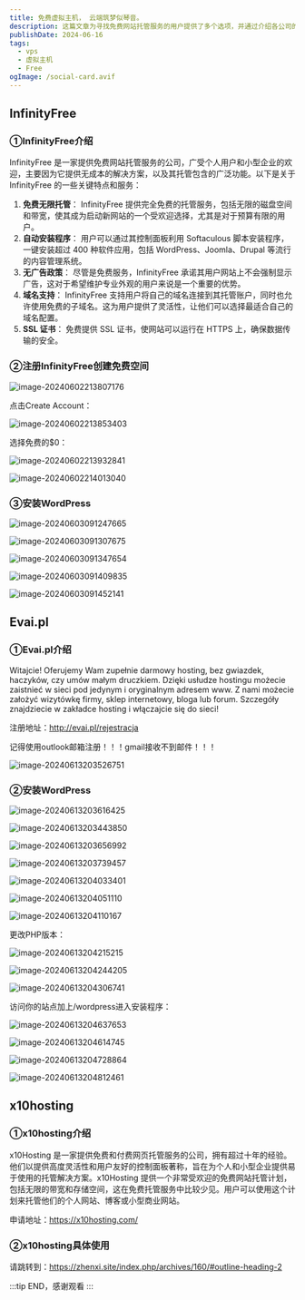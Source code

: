 ```yaml
---
title: 免费虚拟主机， 云端筑梦似琴音。
description: 这篇文章为寻找免费网站托管服务的用户提供了多个选项，并通过介绍各公司的服务特点和注册安装流程，帮助用户提供无成本的网站托管解决方案，以及其托管包含的广泛功能。
publishDate: 2024-06-16
tags:
  - vps
  - 虚拟主机
  - Free
ogImage: /social-card.avif
---
```

## InfinityFree

### ①InfinityFree介绍

InfinityFree 是一家提供免费网站托管服务的公司，广受个人用户和小型企业的欢迎，主要因为它提供无成本的解决方案，以及其托管包含的广泛功能。以下是关于 InfinityFree 的一些关键特点和服务：

1. **免费无限托管**： InfinityFree 提供完全免费的托管服务，包括无限的磁盘空间和带宽，使其成为启动新网站的一个受欢迎选择，尤其是对于预算有限的用户。
2. **自动安装程序**： 用户可以通过其控制面板利用 Softaculous 脚本安装程序，一键安装超过 400 种软件应用，包括 WordPress、Joomla、Drupal 等流行的内容管理系统。
3. **无广告政策**： 尽管是免费服务，InfinityFree 承诺其用户网站上不会强制显示广告，这对于希望维护专业外观的用户来说是一个重要的优势。
4. **域名支持**： InfinityFree 支持用户将自己的域名连接到其托管账户，同时也允许使用免费的子域名。这为用户提供了灵活性，让他们可以选择最适合自己的域名配置。
5. **SSL 证书**： 免费提供 SSL 证书，使网站可以运行在 HTTPS 上，确保数据传输的安全。

### ②注册InfinityFree创建免费空间

![image-20240602213807176](https://img.zhenxi.site/2024/09/edbd3d5f5b73dddf9eb9ff1bacd5c63e.png)

点击Create Account：

![image-20240602213853403](https://img.zhenxi.site/2024/09/bd1f169760cae9903d65e841cace0f92.png)

选择免费的$0：

![image-20240602213932841](https://img.zhenxi.site/2024/09/f510f77d12e00708457f70931fa2c74a.png)

![image-20240602214013040](https://img.zhenxi.site/2024/09/8b0d4856fa247547b17268ffc57834c0.png)

### ③安装WordPress

![image-20240603091247665](https://img.zhenxi.site/2024/09/e70c34aae576b211b40c7dfa6f10a9f7.png)

![image-20240603091307675](https://img.zhenxi.site/2024/09/513ee0d63b2956defa7c5a36f4de2c7d.png)

![image-20240603091347654](https://img.zhenxi.site/2024/09/fd2f2ab7dd096687cc649e7c407cec93.png)

![image-20240603091409835](https://img.zhenxi.site/2024/09/7347504b19ff1b0d3d46d045f7407a1f.png)

![image-20240603091452141](https://img.zhenxi.site/2024/09/2438cf609d92f3598d17945f1b60d416.png)

## Evai.pl

### ①Evai.pl介绍

Witajcie! Oferujemy Wam zupełnie darmowy hosting, bez gwiazdek, haczyków, czy umów małym druczkiem. Dzięki usłudze hostingu możecie zaistnieć w sieci pod jedynym i oryginalnym adresem www. Z nami możecie założyć wizytówkę firmy, sklep internetowy, bloga lub forum. Szczegóły znajdziecie w zakładce hosting i włączajcie się do sieci!

注册地址：http://evai.pl/rejestracja

记得使用outlook邮箱注册！！！gmail接收不到邮件！！！

![image-20240613203526751](https://img.zhenxi.site/2024/06/31105df87856f70a131953cb2db1abd6.png)

### ②安装WordPress

![image-20240613203616425](https://img.zhenxi.site/2024/06/f44720f3cfc9ad269af49867d2690ab7.png)

![image-20240613203443850](https://img.zhenxi.site/2024/06/b9a7a88f1c4544379e057fb189abacf3.png)

![image-20240613203656992](https://img.zhenxi.site/2024/06/7b2c6cc978cad04678a386944a46b637.png)

![image-20240613203739457](https://img.zhenxi.site/2024/06/9f754f45265c3932cfa5fac996737f6d.png)

![image-20240613204033401](https://img.zhenxi.site/2024/06/0303506eb7fbf36c6e5ee586ebddb389.png)

![image-20240613204051110](https://img.zhenxi.site/2024/06/ca74bd40d5041b9577c2fc77b83e6aa0.png)

![image-20240613204110167](https://img.zhenxi.site/2024/06/9814387500929e62300652ac1847df3f.png)

更改PHP版本：

![image-20240613204215215](https://img.zhenxi.site/2024/06/ff89e24f69b4d588dd47a5a32d22c164.png)

![image-20240613204244205](https://img.zhenxi.site/2024/06/7477b266829b5731f00b0329c142ff5b.png)

![image-20240613204306741](https://img.zhenxi.site/2024/06/016eaa6c48529a6264e4052cfaf9939c.png)

访问你的站点加上/wordpress进入安装程序：

![image-20240613204637653](https://img.zhenxi.site/2024/06/aa849112a36fe26bac29ee43dc6d681f.png)

![image-20240613204614745](https://img.zhenxi.site/2024/06/8731cdc0c9ee025f221fee27744b8207.png)

![image-20240613204728864](https://img.zhenxi.site/2024/06/a9516195a544b631e28a82e2d066e59f.png)

![image-20240613204812461](https://img.zhenxi.site/2024/06/9a33a0d47576d610b9ae6a1d11f77ecc.png)


## x10hosting

### ①x10hosting介绍

x10Hosting 是一家提供免费和付费网页托管服务的公司，拥有超过十年的经验。他们以提供高度灵活性和用户友好的控制面板著称，旨在为个人和小型企业提供易于使用的托管解决方案。x10Hosting 提供一个非常受欢迎的免费网站托管计划，包括无限的带宽和存储空间，这在免费托管服务中比较少见。用户可以使用这个计划来托管他们的个人网站、博客或小型商业网站。

申请地址：https://x10hosting.com/

### ②x10hosting具体使用

请跳转到：https://zhenxi.site/index.php/archives/160/#outline-heading-2


:::tip
END，感谢观看
:::

